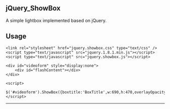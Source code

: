 jQuery_ShowBox
---------------------

A simple lightbox implemented based on jQuery.

Usage
----------------------

	<link rel="stylesheet" href="jquery.showbox.css" type="text/css" />
	<script type="text/javascript" src="jquery.1.8.1.min.js"></script>
	<script type="text/javascript" src="jquery.showbox.js"></script>
	
	<div id="videoform" style="display:none">
		<div id="flashContent"></div>
	</div>

	<script>
		$('#videoform').ShowBox({boxtitle:'BoxTitle',w:690,h:470,overlayOpacity:0.5});
	</script>

----------------------